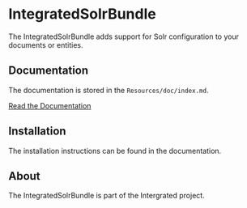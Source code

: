 # IntegratedSolrBundle #
The IntegratedSolrBundle adds support for Solr configuration to your documents or entities.

## Documentation ##
The documentation is stored in the `Resources/doc/index.md`.

[Read the Documentation](Resources/doc/index.md)

## Installation ##
The installation instructions can be found in the documentation.

## About ##
The IntegratedSolrBundle is part of the Intergrated project.
